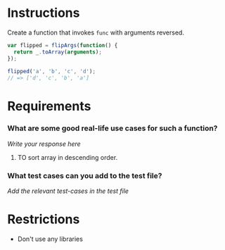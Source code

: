 # Instructions

Create a function that invokes `func` with arguments reversed.

```js
var flipped = flipArgs(function() {
  return _.toArray(arguments);
});
 
flipped('a', 'b', 'c', 'd');
// => ['d', 'c', 'b', 'a']
```

# Requirements

### **What are some good real-life use cases for such a function?**
*Write your response here*
1. TO sort array in descending order.
### **What test cases can you add to the test file?**

*Add the relevant test-cases in the test file*


# Restrictions
- Don't use any libraries